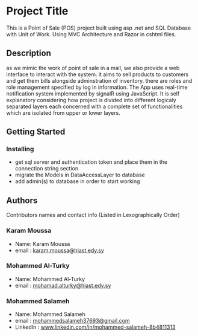 # Project Title

This is a Point of Sale (POS) project built using asp .net and SQL Database with Unit of Work.
Using MVC Architecture and Razor in cshtml files.

## Description

as we mimic the work of point of sale in a mall, we also provide a web interface to interact with the system.
it aims to sell products to customers and get them bills alongside adminstration of inventory.
there are roles and role management specified by log in information.
The App uses real-time notification system implemented by signalR using JavaScript.
It is self explanatory considering how project is divided into different logicaly separated layers
each concerned with a complete set of functionalities which are isolated from upper or lower layers.


## Getting Started

### Installing
* get sql server and authentication token and place them in the connection string section
* migrate the Models in DataAccessLayer to database
* add admin(s) to database in order to start working

## Authors

Contributors names and contact info (Listed in Lexographically Order)
### Karam Moussa
* Name: Karam Moussa
* email : karam.moussa@hiast.edy.sy


### Mohammed Al-Turky
* Name: Mohammed Al-Turky
* email : mohamad.alturky@hiast.edy.sy

### Mohammed Salameh
* Name: Mohammed Salameh
* email : mohammedsalameh37693@gmail.com
* LinkedIn : www.linkedin.com/in/mohammed-salameh-8b4811313